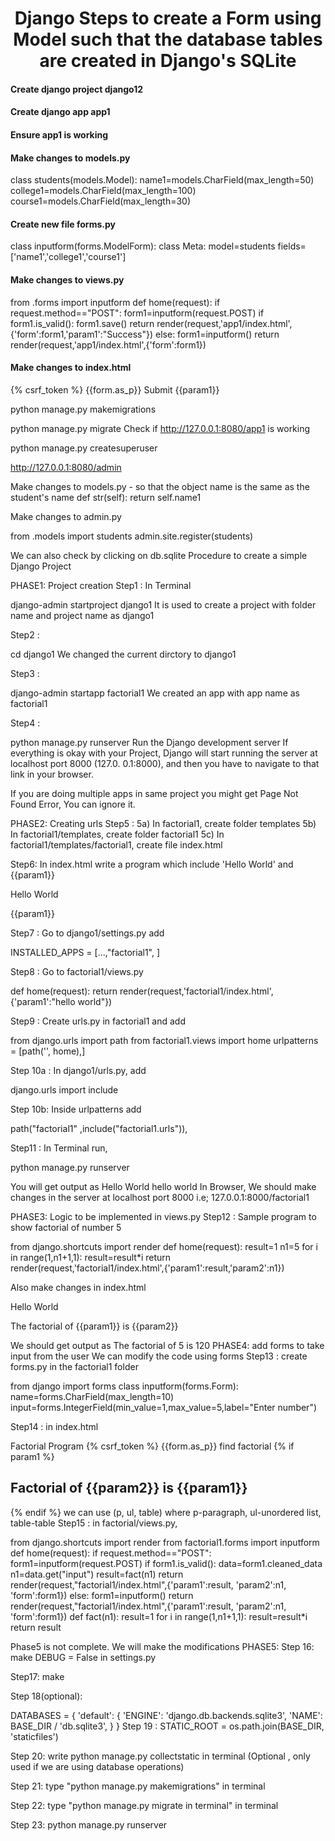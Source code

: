<h1 align="center">Django Steps to create a Form using Model such that the database tables are created in Django's SQLite</h1>
<h4> Create django project django12 </h4>
<h4>Create django app app1</h4>
<h4>Ensure app1 is working</h4>
<h4>Make changes to models.py</h4>
    class students(models.Model):
        name1=models.CharField(max_length=50)
        college1=models.CharField(max_length=100)
        course1=models.CharField(max_length=30) 
<h4>Create new file forms.py</h4> 
    class inputform(forms.ModelForm):
        class Meta: model=students
        fields=['name1','college1','course1']
<h4>Make changes to views.py</h4>
    from .forms import inputform def home(request):
        if request.method=="POST": 
            form1=inputform(request.POST)
        if form1.is_valid():
            form1.save()
            return render(request,'app1/index.html',{'form':form1,'param1':"Success"})
        else: form1=inputform()
            return render(request,'app1/index.html',{'form':form1})

<h4>Make changes to index.html</h4>

{% csrf_token %} {{form.as_p}} Submit
{{param1}}

python manage.py makemigrations

python manage.py migrate Check if http://127.0.0.1:8080/app1 is working

python manage.py createsuperuser

http://127.0.0.1:8080/admin

Make changes to models.py - so that the object name is the same as the student's name def str(self): return self.name1

Make changes to admin.py

from .models import students admin.site.register(students)

We can also check by clicking on db.sqlite
Procedure to create a simple Django Project

PHASE1: Project creation Step1 : In Terminal

django-admin startproject django1 It is used to create a project with folder name and project name as django1

Step2 :

cd django1 We changed the current dirctory to django1

Step3 :

django-admin startapp factorial1
We created an app with app name as factorial1

Step4 :

python manage.py runserver
Run the Django development server If everything is okay with your Project, Django will start running the server at localhost port 8000 (127.0. 0.1:8000), and then you have to navigate to that link in your browser.

If you are doing multiple apps in same project you might get Page Not Found Error, You can ignore it.

PHASE2: Creating urls Step5 : 5a) In factorial1, create folder templates 5b) In factorial1/templates, create folder factorial1 5c) In factorial1/templates/factorial1, create file index.html

Step6: In index.html write a program which include 'Hello World' and {{param1}}

Hello World

{{param1}}

Step7 : Go to django1/settings.py add

INSTALLED_APPS = [...,"factorial1", ]

Step8 : Go to factorial1/views.py

def home(request): return render(request,'factorial1/index.html',{'param1':"hello world"})

Step9 : Create urls.py in factorial1 and add

from django.urls import path from factorial1.views import home urlpatterns = [path('', home),]

Step 10a : In django1/urls.py, add

django.urls import include

Step 10b: Inside urlpatterns add

path("factorial1" ,include("factorial1.urls")),

Step11 : In Terminal run,

python manage.py runserver

You will get output as Hello World hello world In Browser, We should make changes in the server at localhost port 8000 i.e; 127.0.0.1:8000/factorial1

PHASE3: Logic to be implemented in views.py Step12 : Sample program to show factorial of number 5

from django.shortcuts import render def home(request): result=1 n1=5 for i in range(1,n1+1,1): result=result*i return render(request,'factorial1/index.html',{'param1':result,'param2':n1})

Also make changes in index.html

Hello World

The factorial of {{param1}} is {{param2}}

We should get output as The factorial of 5 is 120
PHASE4: add forms to take input from the user We can modify the code using forms Step13 : create forms.py in the factorial1 folder

from django import forms class inputform(forms.Form): name=forms.CharField(max_length=10) input=forms.IntegerField(min_value=1,max_value=5,label="Enter number")

Step14 : in index.html

Factorial Program
{% csrf_token %} {{form.as_p}} find factorial
{% if param1 %}
<h2>Factorial of {{param2}} is {{param1}}</h2>
{% endif %}
we can use (p, ul, table) where p-paragraph, ul-unordered list, table-table
Step15 : in factorial/views.py,

from django.shortcuts import render from factorial1.forms import inputform def home(request): if request.method=="POST": form1=inputform(request.POST) if form1.is_valid(): data=form1.cleaned_data n1=data.get("input") result=fact(n1) return render(request,"factorial1/index.html",{'param1':result, 'param2':n1, 'form':form1}) else: form1=inputform()
return render(request,"factorial1/index.html",{'param1':result, 'param2':n1, 'form':form1}) def fact(n1):
result=1 for i in range(1,n1+1,1): result=result*i return result

Phase5 is not complete. We will make the modifications PHASE5: Step 16: make DEBUG = False in settings.py

Step17: make

Step 18(optional):

DATABASES = {
'default': {
'ENGINE': 'django.db.backends.sqlite3',
'NAME': BASE_DIR / 'db.sqlite3',
}
} Step 19 : STATIC_ROOT = os.path.join(BASE_DIR, 'staticfiles')

Step 20: write python manage.py collectstatic in terminal (Optional , only used if we are using database operations)

Step 21: type "python manage.py makemigrations" in terminal

Step 22: type "python manage.py migrate in terminal" in terminal

Step 23: python manage.py runserver
